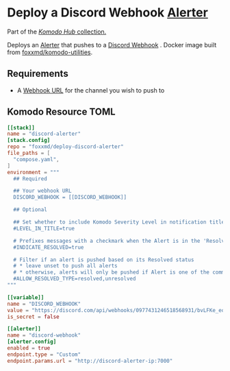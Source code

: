 # Deploy a Discord Webhook [Alerter](https://komo.do/docs/resources#alerter)

Part of the [*Komodo Hub* collection.](https://github.com/komodo-hub/komodo-hub)

Deploys an [Alerter](https://komo.do/docs/resources#alerter) that pushes to a [Discord Webhook](https://discordjs.guide/popular-topics/webhooks.html#what-is-a-webhook)
. Docker image built from [foxxmd/komodo-utilities](https://github.com/FoxxMD/komodo-utilities).

## Requirements

* A [Webhook URL](https://discordjs.guide/popular-topics/webhooks.html#creating-webhooks-through-server-settings) for the channel you wish to push to

## Komodo Resource TOML

```toml
[[stack]]
name = "discord-alerter"
[stack.config]
repo = "foxxmd/deploy-discord-alerter"
file_paths = [
  "compose.yaml",
]
environment = """
  ## Required

  ## Your webhook URL
  DISCORD_WEBHOOK = [[DISCORD_WEBHOOK]]

  ## Optional

  ## Set whether to include Komodo Severity Level in notification title
  #LEVEL_IN_TITLE=true

  # Prefixes messages with a checkmark when the Alert is in the 'Resolved' state
  #INDICATE_RESOLVED=true

  # Filter if an alert is pushed based on its Resolved status
  # * leave unset to push all alerts
  # * otherwise, alerts will only be pushed if Alert is one of the comma-separated states set here
  #ALLOW_RESOLVED_TYPE=resolved,unresolved
"""

[[variable]]
name = "DISCORD_WEBHOOK"
value = "https://discord.com/api/webhooks/0977431246518568931/bvLFKe_eqSAPf2CjU2-ESYMNFhJ815AvtCI"
is_secret = false

[[alerter]]
name = "discord-webhook"
[alerter.config]
enabled = true
endpoint.type = "Custom"
endpoint.params.url = "http://discord-alerter-ip:7000"
```
